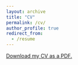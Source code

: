 ```yaml
---
layout: archive
title: "CV"
permalink: /cv/
author_profile: true
redirect_from:
  - /resume
---
```


<a href="https://theomichelot.github.io/files/CV.pdf">Download my CV as a PDF.</a>

